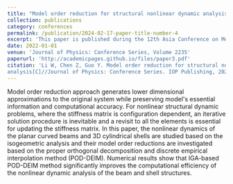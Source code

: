 ```yaml
---
title: "Model order reduction for structural nonlinear dynamic analysis based on Isogeometric analysis"
collection: publications
category: conferences
permalink: /publication/2024-02-17-paper-title-number-4
excerpt: 'This paper is published during the 12th Asia Conference on Mechanical and Aerospace Engineering (ACMAE 2021) 29/12/2021-31/12/2021 Online'
date: 2022-01-01
venue: 'Journal of Physics: Conference Series, Volume 2235'
paperurl: 'http://academicpages.github.io/files/paper3.pdf'
citation: 'Li W, Chen Z, Guo Y. Model order reduction for structural nonlinear dynamic analysis based on Isogeometric 
analysis[C]//Journal of Physics: Conference Series. IOP Publishing, 2022, 2235(1): 012073'
---
```


Model order reduction approach generates lower dimensional approximations to the original system while preserving model's essential information and computational accuracy. For nonlinear structural dynamic problems, where the stiffness matrix is configuration dependent, an iterative solution procedure is inevitable and a revisit to all the elements is essential for updating the stiffness matrix. In this paper, the nonlinear dynamics of the planar curved beams and 3D cylindrical shells are studied based on the isogeometric analysis and their model order reductions are investigated based on the proper orthogonal decomposition and discrete empirical interpolation method (POD-DEIM). Numerical results show that IGA-based POD-DEIM method significantly improves the computational efficiency of the nonlinear dynamic analysis of the beam and shell structures.
